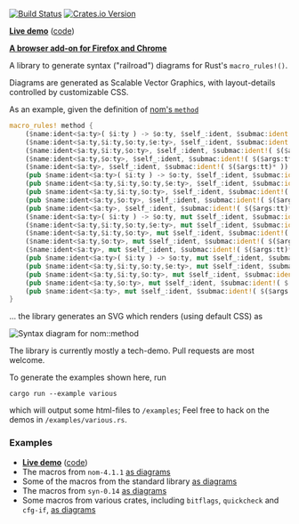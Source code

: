 
[![Build Status](https://travis-ci.org/lukaslueg/macro_railroad.svg?branch=master)](https://travis-ci.org/lukaslueg/macro_railroad)
[![Crates.io Version](https://img.shields.io/crates/v/macro_railroad.svg)](https://crates.io/crates/macro_railroad)


**[Live demo](https://lukaslueg.github.io/macro_railroad_wasm_demo/)** ([code](https://github.com/lukaslueg/macro_railroad_wasm))

**[A browser add-on for Firefox and Chrome](https://github.com/lukaslueg/macro_railroad_ext)**

A library to generate syntax ("railroad") diagrams for Rust's `macro_rules!()`.

Diagrams are generated as Scalable Vector Graphics, with layout-details controlled by customizable CSS.

As an example, given the definition of [nom's `method`](https://docs.rs/nom/4.0.0/nom/macro.method.html)

```rust
macro_rules! method {
    ($name:ident<$a:ty>( $i:ty ) -> $o:ty, $self_:ident, $submac:ident!( $($args:tt)* )) => { ... };
    ($name:ident<$a:ty,$i:ty,$o:ty,$e:ty>, $self_:ident, $submac:ident!( $($args:tt)* )) => { ... };
    ($name:ident<$a:ty,$i:ty,$o:ty>, $self_:ident, $submac:ident!( $($args:tt)* )) => { ... };
    ($name:ident<$a:ty,$o:ty>, $self_:ident, $submac:ident!( $($args:tt)* )) => { ... };
    ($name:ident<$a:ty>, $self_:ident, $submac:ident!( $($args:tt)* )) => { ... };
    (pub $name:ident<$a:ty>( $i:ty ) -> $o:ty, $self_:ident, $submac:ident!( $($args:tt)* )) => { ... };
    (pub $name:ident<$a:ty,$i:ty,$o:ty,$e:ty>, $self_:ident, $submac:ident!( $($args:tt)* )) => { ... };
    (pub $name:ident<$a:ty,$i:ty,$o:ty>, $self_:ident, $submac:ident!( $($args:tt)* )) => { ... };
    (pub $name:ident<$a:ty,$o:ty>, $self_:ident, $submac:ident!( $($args:tt)* )) => { ... };
    (pub $name:ident<$a:ty>, $self_:ident, $submac:ident!( $($args:tt)* )) => { ... };
    ($name:ident<$a:ty>( $i:ty ) -> $o:ty, mut $self_:ident, $submac:ident!( $($args:tt)* )) => { ... };
    ($name:ident<$a:ty,$i:ty,$o:ty,$e:ty>, mut $self_:ident, $submac:ident!( $($args:tt)* )) => { ... };
    ($name:ident<$a:ty,$i:ty,$o:ty>, mut $self_:ident, $submac:ident!( $($args:tt)* )) => { ... };
    ($name:ident<$a:ty,$o:ty>, mut $self_:ident, $submac:ident!( $($args:tt)* )) => { ... };
    ($name:ident<$a:ty>, mut $self_:ident, $submac:ident!( $($args:tt)* )) => { ... };
    (pub $name:ident<$a:ty>( $i:ty ) -> $o:ty, mut $self_:ident, $submac:ident!( $($args:tt)* )) => { ... };
    (pub $name:ident<$a:ty,$i:ty,$o:ty,$e:ty>, mut $self_:ident, $submac:ident!( $($args:tt)* )) => { ... };
    (pub $name:ident<$a:ty,$i:ty,$o:ty>, mut $self_:ident, $submac:ident!( $($args:tt)* )) => { ... };
    (pub $name:ident<$a:ty,$o:ty>, mut $self_:ident, $submac:ident!( $($args:tt)* )) => { ... };
    (pub $name:ident<$a:ty>, mut $self_:ident, $submac:ident!( $($args:tt)* )) => { ... };
}
```

... the library generates an SVG which renders (using default CSS) as

![Syntax diagram for nom::method](https://github.com/lukaslueg/macro_railroad/raw/master/examples/nom4_method.svg?sanitize=true)

The library is currently mostly a tech-demo. Pull requests are most welcome.

To generate the examples shown here, run

```
cargo run --example various
```

which will output some html-files to `/examples`; Feel free to hack on the demos in `/examples/various.rs`.


### Examples


* **[Live demo](https://lukaslueg.github.io/macro_railroad_wasm_demo/)** ([code](https://github.com/lukaslueg/macro_railroad_wasm))
* The macros from `nom-4.1.1` [as diagrams](https://htmlpreview.github.io/?https://github.com/lukaslueg/macro_railroad/blob/master/examples/nom_examples.html)
* Some of the macros from the standard library [as diagrams](https://htmlpreview.github.io/?https://github.com/lukaslueg/macro_railroad/blob/master/examples/stdlib_examples.html) 
* The macros from `syn-0.14` [as diagrams](https://htmlpreview.github.io/?https://github.com/lukaslueg/macro_railroad/blob/master/examples/syn_examples.html)
* Some macros from various crates, including `bitflags`, `quickcheck` and `cfg-if`, [as diagrams](https://htmlpreview.github.io/?https://github.com/lukaslueg/macro_railroad/blob/master/examples/various_examples.html)
